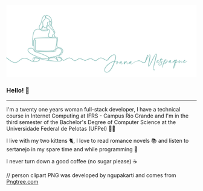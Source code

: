 ![header github](https://github.com/joanamespaque/joanamesapque/blob/main/images/header.png)  


### Hello! :call_me_hand:

---
I'm a twenty one years woman full-stack developer, I have a technical course in Internet Computing at IFRS - Campus Rio Grande and I'm in the third semester of the Bachelor's Degree of Computer Science at the Universidade Federal de Pelotas (UFPel) :woman_student:

I live with my two kittens :cat2:, I love to read romance novels :books: and listen to sertanejo in my spare time and while programming :cowboy_hat_face:

I never turn down a good coffee (no sugar please) :coffee:

// person clipart PNG was developed by ngupakarti and comes from <a href="https://en.pngtree.com">Pngtree.com</a>
